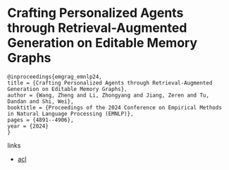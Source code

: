 # Crafting Personalized Agents through Retrieval-Augmented Generation on Editable Memory Graphs

```
@inproceedings{emgrag_emnlp24,
title = {Crafting Personalized Agents through Retrieval-Augmented Generation on Editable Memory Graphs},
author = {Wang, Zheng and Li, Zhongyang and Jiang, Zeren and Tu, Dandan and Shi, Wei},
booktitle = {Proceedings of the 2024 Conference on Empirical Methods in Natural Language Processing (EMNLP)},
pages = {4891--4906},
year = {2024}
}
```

links
- [acl](https://aclanthology.org/2024.emnlp-main.281)
